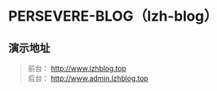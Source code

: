 # PERSEVERE-BLOG（lzh-blog）
## 演示地址
> 前台： http://www.lzhblog.top \
> 后台： http://www.admin.lzhblog.top

